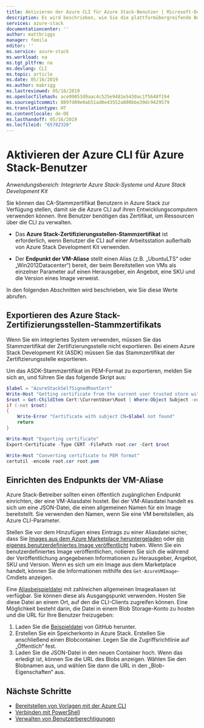 ```yaml
---
title: Aktivieren der Azure CLI für Azure Stack-Benutzer | Microsoft-Dokumentation
description: Es wird beschrieben, wie Sie die plattformübergreifende Befehlszeilenschnittstelle (Command-Line Interface, CLI) verwenden, um Ressourcen in Azure Stack zu verwalten und bereitzustellen.
services: azure-stack
documentationcenter: ''
author: mattbriggs
manager: femila
editor: ''
ms.service: azure-stack
ms.workload: na
ms.tgt_pltfrm: na
ms.devlang: CLI
ms.topic: article
ms.date: 05/16/2019
ms.author: mabrigg
ms.lastreviewed: 05/16/2019
ms.openlocfilehash: ace99053d9aac4c525e9481e5430ac1f5648f194
ms.sourcegitcommit: 889fd09e0ab51ad0e43552a800bbe39dc9429579
ms.translationtype: HT
ms.contentlocale: de-DE
ms.lasthandoff: 05/16/2019
ms.locfileid: "65782326"
---
```

# <a name="enable-azure-cli-for-azure-stack-users"></a>Aktivieren der Azure CLI für Azure Stack-Benutzer

*Anwendungsbereich: Integrierte Azure Stack-Systeme und Azure Stack Development Kit*

Sie können das CA-Stammzertifikat Benutzern in Azure Stack zur Verfügung stellen, damit sie die Azure CLI auf ihren Entwicklungscomputern verwenden können. Ihre Benutzer benötigen das Zertifikat, um Ressourcen über die CLI zu verwalten.

 - Das **Azure Stack-Zertifizierungsstellen-Stammzertifikat** ist erforderlich, wenn Benutzer die CLI auf einer Arbeitsstation außerhalb von Azure Stack Development Kit verwenden.  

 - Der **Endpunkt der VM-Aliase** stellt einen Alias (z.B. „UbuntuLTS“ oder „Win2012Datacenter“) bereit, der beim Bereitstellen von VMs als einzelner Parameter auf einen Herausgeber, ein Angebot, eine SKU und die Version eines Image verweist.  

In den folgenden Abschnitten wird beschrieben, wie Sie diese Werte abrufen.

## <a name="export-the-azure-stack-ca-root-certificate"></a>Exportieren des Azure Stack-Zertifizierungsstellen-Stammzertifikats

Wenn Sie ein integriertes System verwenden, müssen Sie das Stammzertifikat der Zertifizierungsstelle nicht exportieren. Bei einem Azure Stack Development Kit (ASDK) müssen Sie das Stammzertifikat der Zertifizierungsstelle exportieren.

Um das ASDK-Stammzertifikat im PEM-Format zu exportieren, melden Sie sich an, und führen Sie das folgende Skript aus:

```powershell
$label = "AzureStackSelfSignedRootCert"
Write-Host "Getting certificate from the current user trusted store with subject CN=$label"
$root = Get-ChildItem Cert:\CurrentUser\Root | Where-Object Subject -eq "CN=$label" | select -First 1
if (-not $root)
{
    Write-Error "Certificate with subject CN=$label not found"
    return
}

Write-Host "Exporting certificate"
Export-Certificate -Type CERT -FilePath root.cer -Cert $root

Write-Host "Converting certificate to PEM format"
certutil -encode root.cer root.pem
```

## <a name="set-up-the-virtual-machine-aliases-endpoint"></a>Einrichten des Endpunkts der VM-Aliase

Azure Stack-Betreiber sollten einen öffentlich zugänglichen Endpunkt einrichten, der eine VM-Aliasdatei hostet. Bei der VM-Aliasdatei handelt es sich um eine JSON-Datei, die einen allgemeinen Namen für ein Image bereitstellt. Sie verwenden den Namen, wenn Sie eine VM bereitstellen, als Azure CLI-Parameter.  

Stellen Sie vor dem Hinzufügen eines Eintrags zu einer Aliasdatei sicher, dass Sie [Images aus dem Azure Marketplace heruntergeladen](azure-stack-download-azure-marketplace-item.md) oder [ein eigenes benutzerdefiniertes Image veröffentlicht](azure-stack-add-vm-image.md) haben. Wenn Sie ein benutzerdefiniertes Image veröffentlichen, notieren Sie sich die während der Veröffentlichung angegebenen Informationen zu Herausgeber, Angebot, SKU und Version. Wenn es sich um ein Image aus dem Marketplace handelt, können Sie die Informationen mithilfe des `Get-AzureVMImage`-Cmdlets anzeigen.  

Eine [Aliasbeispieldatei](https://raw.githubusercontent.com/Azure/azure-rest-api-specs/master/arm-compute/quickstart-templates/aliases.json) mit zahlreichen allgemeinen Imagealiasen ist verfügbar. Sie können diese als Ausgangspunkt verwenden. Hosten Sie diese Datei an einem Ort, auf den die CLI-Clients zugreifen können. Eine Möglichkeit besteht darin, die Datei in einem Blob Storage-Konto zu hosten und die URL für Ihre Benutzer freizugeben:

1. Laden Sie die [Beispieldatei](https://raw.githubusercontent.com/Azure/azure-rest-api-specs/master/arm-compute/quickstart-templates/aliases.json) von GitHub herunter.
2. Erstellen Sie ein Speicherkonto in Azure Stack. Erstellen Sie anschließend einen Blobcontainer. Legen Sie die Zugriffsrichtlinie auf „Öffentlich“ fest.  
3. Laden Sie die JSON-Datei in den neuen Container hoch. Wenn das erledigt ist, können Sie die URL des Blobs anzeigen. Wählen Sie den Blobnamen aus, und wählen Sie dann die URL in den „Blob-Eigenschaften“ aus.

## <a name="next-steps"></a>Nächste Schritte

- [Bereitstellen von Vorlagen mit der Azure CLI](../user/azure-stack-deploy-template-command-line.md )
- [Verbinden mit PowerShell](azure-stack-powershell-install.md)
- [Verwalten von Benutzerberechtigungen](azure-stack-manage-permissions.md)
